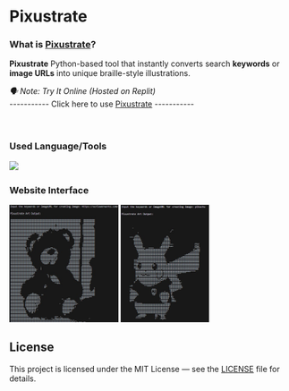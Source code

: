 # Pixustrate

### What is [Pixustrate](https://replit.com/@pranchayutnetsa/Pixustrate#pixustrate.py)?
**Pixustrate** Python-based tool that instantly converts search **keywords** or **image URLs** into unique braille-style illustrations.

*🗣 Note: Try It Online (Hosted on Replit)*  
----------- Click here to use [Pixustrate](https://replit.com/@pranchayutnetsa/Pixustrate#pixustrate.py) ----------- 
<br>
<br>
<br>

### Used Language/Tools
  <a href="https://skillicons.dev">
    <img src="https://skillicons.dev/icons?i=python" />
  </a>
<br>  

### Website Interface
<div>
  <img src="./illustration/UI1.jpg"  title="UI" height="210"/>
  <img src="./illustration/UI2.jpg"  title="UI" height="210"/>
</div>

## License
This project is licensed under the MIT License — see the [LICENSE](LICENSE) file for details.
